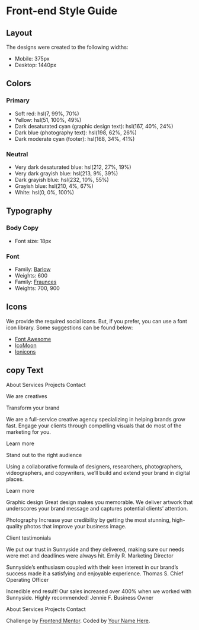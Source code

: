# Front-end Style Guide

## Layout

The designs were created to the following widths:

- Mobile: 375px
- Desktop: 1440px

## Colors

### Primary

- Soft red: hsl(7, 99%, 70%)
- Yellow: hsl(51, 100%, 49%)
- Dark desaturated cyan (graphic design text): hsl(167, 40%, 24%)
- Dark blue (photography text): hsl(198, 62%, 26%)
- Dark moderate cyan (footer): hsl(168, 34%, 41%)

### Neutral

- Very dark desaturated blue: hsl(212, 27%, 19%)
- Very dark grayish blue: hsl(213, 9%, 39%)
- Dark grayish blue: hsl(232, 10%, 55%)
- Grayish blue: hsl(210, 4%, 67%)
- White: hsl(0, 0%, 100%)

## Typography

### Body Copy

- Font size: 18px

### Font

- Family: [Barlow](https://fonts.google.com/specimen/Barlow)
- Weights: 600
- Family: [Fraunces](https://fonts.google.com/specimen/Fraunces)
- Weights: 700, 900

## Icons

We provide the required social icons. But, if you prefer, you can use a font icon library. Some suggestions can be found below:

- [Font Awesome](https://fontawesome.com)
- [IcoMoon](https://icomoon.io)
- [Ionicons](https://ionicons.com)

## copy Text

About
Services
Projects
Contact

We are creatives

Transform your brand

We are a full-service creative agency specializing in helping brands grow fast.
Engage your clients through compelling visuals that do most of the marketing for you.

Learn more

Stand out to the right audience

Using a collaborative formula of designers, researchers, photographers, videographers, and copywriters, we’ll build
and extend your brand in digital places.

Learn more

Graphic design
Great design makes you memorable. We deliver artwork that underscores your brand message and captures potential
clients’ attention.

Photography
Increase your credibility by getting the most stunning, high-quality photos that improve your business image.

Client testimonials

We put our trust in Sunnyside and they delivered, making sure our needs were met and deadlines were always hit.
Emily R.
Marketing Director

Sunnyside’s enthusiasm coupled with their keen interest in our brand’s success made it a satisfying and enjoyable
experience.
Thomas S.
Chief Operating Officer

Incredible end result! Our sales increased over 400% when we worked with Sunnyside. Highly recommended!
Jennie F.
Business Owner

About
Services
Projects
Contact

  <div class="attribution">
    Challenge by <a href="https://www.frontendmentor.io?ref=challenge" target="_blank">Frontend Mentor</a>.
    Coded by <a href="#">Your Name Here</a>.
  </div>
